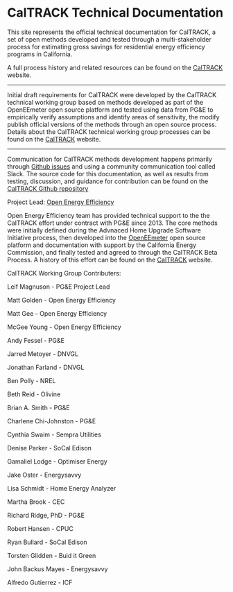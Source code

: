 # CalTRACK Technical Documentation

This site represents the official technical documentation for CalTRACK, a set of open methods developed and tested through a multi-stakeholder process for estimating gross savings for residential energy efficiency programs in California.

A full process history and related resources can be found on the [CalTRACK](http://www.caltrack.org) website.

-----

Initial draft requirements for CalTRACK were developed by the CalTRACK technical working group based on methods developed as part of the OpenEEmeter open source platform and tested using data from PG&E to empirically verify assumptions and identify areas of sensitivity, the modify publish official versions of the methods through an open source process. Details about the CalTRACK technical working group processes can be found on the [CalTRACK](http://www.caltrack.org/methods-dev-process.html) website.

----

Communication for CalTRACK methods development happens primarily through [Github issues](https://github.com/impactlab/caltrack/issues) and using a community communication tool called Slack. The source code for this documentation, as well as results from testing, discussion, and guidance for contribution can be found on the [CalTRACK Github repository](https://github.com/impactlab/caltrack)

Project Lead:
[Open Energy Efficiency](http://openeemeter.org)

Open Energy Efficiency team has provided technical support to the the CalTRACK effort under contract with PG&E since 2013. The core methods were initially defined during the Advnaced Home Upgrade Software Initiative process, then developed into the [OpenEEmeter](http://www.openeemeter.org) open source platform and documentation with support by the California Energy Commission, and finally tested and agreed to through the CalTRACK Beta Process. A history of this effort can be found on the [CalTRACK](http://www.caltrack.org/caltrack-history.html) website.

CalTRACK Working Group Contributers:

Leif Magnuson - PG&E Project Lead

Matt Golden - Open Energy Efficiency 

Matt Gee - Open Energy Efficiency 

McGee Young - Open Energy Efficiency

Andy Fessel - PG&E

Jarred Metoyer - DNVGL

Jonathan Farland - DNVGL

Ben Polly - NREL

Beth Reid - Olivine

Brian A. Smith - PG&E

Charlene Chi-Johnston - PG&E

Cynthia Swaim - Sempra Utilities

Denise Parker - SoCal Edison

Gamaliel Lodge - Optimiser Energy 

Jake Oster -  Energysavvy 

Lisa Schmidt - Home Energy Analyzer

Martha Brook - CEC

Richard Ridge, PhD - PG&E

Robert Hansen - CPUC

Ryan Bullard - SoCal Edison

Torsten Glidden - Buid it Green

John Backus Mayes - Energysavvy

Alfredo Gutierrez - ICF

